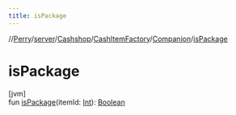 ```yaml
---
title: isPackage
---
```

//[Perry](../../../../../index.html)/[server](../../../index.html)/[Cashshop](../../index.html)/[CashItemFactory](../index.html)/[Companion](index.html)/[isPackage](is-package.html)



# isPackage



[jvm]\
fun [isPackage](is-package.html)(itemId: [Int](https://kotlinlang.org/api/latest/jvm/stdlib/kotlin/-int/index.html)): [Boolean](https://kotlinlang.org/api/latest/jvm/stdlib/kotlin/-boolean/index.html)




